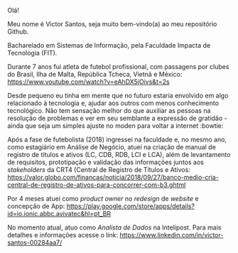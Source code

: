 Olá! 

Meu nome é Victor Santos, seja muito bem-vindo(a) ao meu repositório Github.

Bacharelado em Sistemas de Informação, pela Faculdade Impacta de Tecnologia (FIT).

Durante 7 anos fui atleta de futebol profissional, com passagens por clubes do Brasil, Ilha de Malta, República Tcheca, Vietnã e México: https://www.youtube.com/watch?v=eAhDX5jOivs&t=2s 

Desde pequeno eu tinha em mente que no futuro estaria envolvido em algo relacionado à tecnologia e, ajudar aos outros com menos conhecimento tecnológico. Não tem sensação melhor do que auxiliar as pessoas na resolução de problemas e ver em seu semblante a expressão de gratidão - ainda que seja um simples ajuste no moden para voltar a internet :bowtie:

Após a fase de futebolista (2018) ingressei na faculdade e, no mesmo ano, como estagiário em Análise de Negócio, atuei na criação de manual de registro de títulos e ativos (LC, CDB, RDB, LCI e LCA), além de levantamento de requisitos, 
prototipação e validação das informações juntos aos *stakeholders* da CRT4 (Central de Registro de Títulos e Ativos: https://valor.globo.com/financas/noticia/2018/09/27/banco-medio-cria-central-de-registro-de-ativos-para-concorrer-com-b3.ghtml

Por 4 meses atuei como *product owner* no *redesign* de *website* e concepção de App: https://play.google.com/store/apps/details?id=io.ionic.abbc.avivatec&hl=pt_BR

No momento atual, atuo como *Analista de Dados* na Intelipost. Para mais detalhes e informações acesse o link: https://www.linkedin.com/in/victor-santos-00284aa7/
                                                                                                                     




